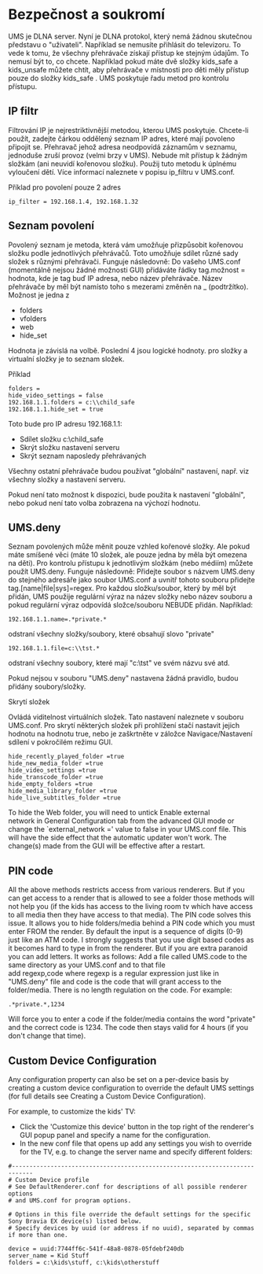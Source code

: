 # Bezpečnost a soukromí

UMS je DLNA server. Nyní je DLNA protokol, který nemá žádnou skutečnou představu o "uživateli". Například se nemusíte přihlásit do televizoru. To vede k tomu, že všechny přehrávače získají přístup ke stejným údajům. To nemusí být to, co chcete. Například pokud máte dvě složky kids_safe a kids_unsafe můžete chtít, aby přehrávače v místnosti pro děti měly přístup pouze do složky kids_safe . UMS poskytuje řadu metod pro kontrolu přístupu. 

## IP filtr

Filtrování IP je nejrestriktivnější metodou, kterou UMS poskytuje. Chcete-li použít, zadejte čárkou oddělený seznam IP adres, které mají povoleno připojit se.  Přehravač jehož adresa neodpovídá záznamům v seznamu, jednoduše zruší provoz (velmi brzy v UMS). Nebude mít přístup k žádným složkám (ani neuvidí kořenovou složku). Použij tuto metodu k úplnému vyloučení dětí. Více informací naleznete v popisu ip_filtru v UMS.conf.

Příklad pro povolení pouze 2 adres

```
ip_filter = 192.168.1.4, 192.168.1.32
```

## Seznam povolení

Povolený seznam je metoda, která vám umožňuje přizpůsobit kořenovou složku podle jednotlivých přehrávačů.  Toto umožňuje sdílet různé sady složek s různými přehrávači. Funguje následovně: Do vašeho UMS.conf (momentálně nejsou žádné možnosti GUI) přidáváte řádky tag.možnost = hodnota, kde je tag buď IP adresa, nebo název přehrávače.  Název přehrávače by měl být namísto toho s mezerami změněn na _ (podtržítko). Možnost je jedna z

- folders
- vfolders
- web
- hide_set

Hodnota je závislá na volbě. Poslední 4 jsou logické hodnoty. pro složky a virtualní složky je to seznam složek.

Příklad

```
folders = 
hide_video_settings = false
192.168.1.1.folders = c:\\child_safe
192.168.1.1.hide_set = true
```

Toto bude pro IP adresu 192.168.1.1:

- Sdílet složku c:\child_safe
- Skrýt složku nastavení serveru
- Skrýt seznam naposledy přehrávaných

Všechny ostatní přehrávače budou používat "globální" nastavení, např. viz všechny složky a nastavení serveru.

Pokud není tato možnost k dispozici, bude použita k nastavení "globální", nebo pokud není tato volba zobrazena na výchozí hodnotu.

## UMS.deny

Seznam povolených může měnit pouze vzhled kořenové složky. Ale pokud máte smíšené věci (máte 10 složek, ale pouze jedna by měla být omezena na děti). Pro kontrolu přístupu k jednotlivým složkám (nebo médiím) můžete použít UMS.deny. Funguje následovně: Přidejte soubor s názvem UMS.deny do stejného adresáře jako soubor UMS.conf a uvnitř tohoto souboru přidejte tag.[name|file|sys]=regex. Pro každou složku/soubor, který by měl být přidán, UMS použije regulární výraz na název složky nebo název souboru a pokud regulární výraz odpovídá složce/souboru NEBUDE přidán. Například:
```
192.168.1.1.name=.*private.*
```

odstraní všechny složky/soubory, které obsahují slovo "private"
```
192.168.1.1.file=c:\\tst.*
```

odstraní všechny soubory, které mají "c:\tst" ve svém názvu své atd.

Pokud nejsou v souboru "UMS.deny" nastavena žádná pravidlo, budou přidány soubory/složky.

Skrytí složek

Ovládá viditelnost virtuálních složek. Tato nastavení naleznete v souboru UMS.conf. Pro skrytí některých složek při prohlížení stačí nastavit jejich hodnotu na hodnotu true, nebo je zaškrtněte v záložce Navigace/Nastavení sdílení v pokročilém režimu GUI.

```
hide_recently_played_folder =true
hide_new_media_folder =true
hide_video_settings =true
hide_transcode_folder =true
hide_empty_folders =true
hide_media_library_folder =true
hide_live_subtitles_folder =true
```

To hide the Web folder, you will need to untick Enable external network in General Configuration tab from the advanced GUI mode or change the `external_network =' value to false in your UMS.conf file. This will have the side effect that the automatic updater won't work. The change(s) made from the GUI will be effective after a restart.

## PIN code

All the above methods restricts access from various renderers. But if you can get access to a render that is allowed to see a folder those methods will not help you (if the kids has access to the living room tv which have access to all media then they have access to that media). The PIN code solves this issue. It allows you to hide folders/media behind a PIN code which you must enter FROM the render. By default the input is a sequence of digits (0-9) just like an ATM code. I strongly suggests that you use digit based codes as it becomes hard to type in from the renderer. But if you are extra paranoid you can add letters. It works as follows: Add a file called UMS.code to the same directory as your UMS.conf and to that file add regexp,code where regexp is a regular expression just like in "UMS.deny" file and code is the code that will grant access to the folder/media. There is no length regulation on the code. For example:
```
.*private.*,1234
```

Will force you to enter a code if the folder/media contains the word "private" and the correct code is 1234. The code then stays valid for 4 hours (if you don't change that time).

## Custom Device Configuration

Any configuration property can also be set on a per-device basis by creating a custom device configuration to override the default UMS settings (for full details see Creating a Custom Device Configuration).

For example, to customize the kids' TV:
- Click the 'Customize this device' button in the top right of the renderer's GUI popup panel and specify a name for the configuration.
- In the new conf file that opens up add any settings you wish to override for the TV, e.g. to change the server name and specify different folders:
```
#----------------------------------------------------------------------------
# Custom Device profile
# See DefaultRenderer.conf for descriptions of all possible renderer options
# and UMS.conf for program options.

# Options in this file override the default settings for the specific Sony Bravia EX device(s) listed below.
# Specify devices by uuid (or address if no uuid), separated by commas if more than one.

device = uuid:7744ff6c-541f-48a8-0878-05fdebf240db
server_name = Kid Stuff
folders = c:\kids\stuff, c:\kids\otherstuff
```
